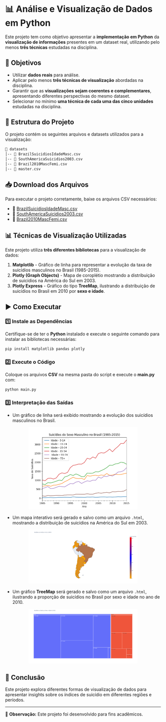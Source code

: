 # 📊 Análise e Visualização de Dados em Python  

Este projeto tem como objetivo apresentar a **implementação em Python** da **visualização de informações** presentes em um dataset real, utilizando pelo menos **três técnicas** estudadas na disciplina.  

## 📌 Objetivos  

- Utilizar **dados reais** para análise.  
- Aplicar pelo menos **três técnicas de visualização** abordadas na disciplina.  
- Garantir que as **visualizações sejam coerentes e complementares**, apresentando diferentes perspectivas do mesmo dataset.  
- Selecionar no mínimo **uma técnica de cada uma das cinco unidades** estudadas na disciplina.  

## 📂 Estrutura do Projeto  

O projeto contém os seguintes arquivos e datasets utilizados para a visualização:  

```
📁 datasets
│-- 📄 BrazilSuicidiosIdadeMasc.csv  
│-- 📄 SouthAmericaSuicidios2003.csv  
│-- 📄 Brazil2010MascFemi.csv  
│-- 📄 master.csv  
```

## 📥 Download dos Arquivos  

Para executar o projeto corretamente, baixe os arquivos CSV necessários:  

- 📄 [BrazilSuicidiosIdadeMasc.csv](#)  
- 📄 [SouthAmericaSuicidios2003.csv](#)  
- 📄 [Brazil2010MascFemi.csv](#)  

## 📊 Técnicas de Visualização Utilizadas  

Este projeto utiliza **três diferentes bibliotecas** para a visualização de dados:  

1. **Matplotlib** - Gráfico de linha para representar a evolução da taxa de suicídios masculinos no Brasil (1985-2015).  
2. **Plotly (Graph Objects)** - Mapa de coroplétio mostrando a distribuição de suicídios na América do Sul em 2003.  
3. **Plotly Express** - Gráfico do tipo **TreeMap**, ilustrando a distribuição de suicídios no Brasil em 2010 por **sexo e idade**.  

## ▶️ Como Executar  

### **1️⃣ Instale as Dependências**  

Certifique-se de ter o **Python** instalado e execute o seguinte comando para instalar as bibliotecas necessárias:  

```sh
pip install matplotlib pandas plotly
```

### **2️⃣ Execute o Código**  

Coloque os arquivos **CSV** na mesma pasta do script e execute o **main.py** com:  

```sh
python main.py
```

### **3️⃣ Interpretação das Saídas**  

- Um gráfico de linha será exibido mostrando a evolução dos suicídios masculinos no Brasil.  

<p align="center">
  <img src="FIGURA_1.png" alt="Saída do programa" width="70%">
</p>

- Um mapa interativo será gerado e salvo como um arquivo `.html`, mostrando a distribuição de suicídios na América do Sul em 2003.  

<p align="center">
  <img src="FIGURA_2.png" alt="Saída do programa" width="70%">
</p>

- Um gráfico **TreeMap** será gerado e salvo como um arquivo `.html`, ilustrando a proporção de suicídios no Brasil por sexo e idade no ano de 2010.

<p align="center">
  <img src="FIGURA_3.png" alt="Saída do programa" width="70%">
</p>

## 📌 Conclusão  

Este projeto explora diferentes formas de visualização de dados para apresentar insights sobre os índices de suicídio em diferentes regiões e períodos.  

---
📌 **Observação:** Este projeto foi desenvolvido para fins acadêmicos.
